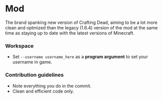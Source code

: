 # Mod
The brand spanking new version of Crafting Dead, aiming to be a lot more clean and optmized than the legacy (1.6.4) version of the mod at the same time as staying up to date with the latest versions of Minecraft.

### Workspace
* Set ```--username username_here``` as a __program argument__ to set your username in game.

### Contribution guidelines
* Note everything you do in the commit.
* Clean and efficient code only.